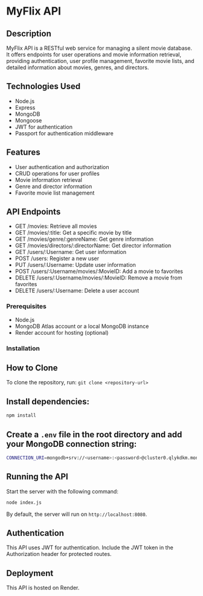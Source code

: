 # MyFlix API

## Description
MyFlix API is a RESTful web service for managing a silent movie database. It offers endpoints for user operations and movie information retrieval, providing authentication, user profile management, favorite movie lists, and detailed information about movies, genres, and directors.

## Technologies Used
- Node.js
- Express
- MongoDB
- Mongoose
- JWT for authentication
- Passport for authentication middleware

## Features
- User authentication and authorization
- CRUD operations for user profiles
- Movie information retrieval
- Genre and director information
- Favorite movie list management

## API Endpoints
- GET /movies: Retrieve all movies
- GET /movies/:title: Get a specific movie by title
- GET /movies/genre/:genreName: Get genre information
- GET /movies/directors/:directorName: Get director information
- GET /users/:Username: Get user information
- POST /users: Register a new user
- PUT /users/:Username: Update user information
- POST /users/:Username/movies/:MovieID: Add a movie to favorites
- DELETE /users/:Username/movies/:MovieID: Remove a movie from favorites
- DELETE /users/:Username: Delete a user account

### Prerequisites

- Node.js
- MongoDB Atlas account or a local MongoDB instance
- Render account for hosting (optional)

### Installation

## How to Clone
To clone the repository, run: `git clone <repository-url>`

## Install dependencies:

   ```sh
   npm install
   ```

## Create a `.env` file in the root directory and add your MongoDB connection string:

   ```sh
   CONNECTION_URI=mongodb+srv://<username>:<password>@cluster0.qlykdkm.mongodb.net/?retryWrites=true&w=majority&appName=Cluster0
   ```

## Running the API

Start the server with the following command:

```sh
node index.js
```

By default, the server will run on `http://localhost:8080`.

## Authentication
This API uses JWT for authentication. Include the JWT token in the Authorization header for protected routes.

## Deployment
This API is hosted on Render.
